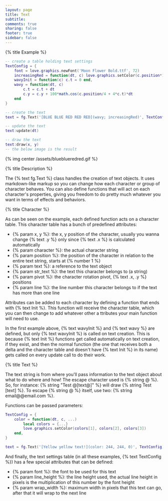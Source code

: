 ```yaml
---
layout: page
title: Text 
subtitle:
comments: true
sharing: false
footer: true
sidebar: false 
---
```


{% title Example %}

~~~ lua
-- create a table holding text settings
TextConfig = {
    font = love.graphics.newFont('Moon Flower Bold.ttf', 72)
    increasingRed = function(dt, c) love.graphics.setColor(c.position*10, 128, 128) end
    wavyInit = function(c) c.t = 0 end,
    wavy = function(dt, c)
        c.t = c.t + dt
        c.y = c.y + 100*math.cos(c.position/4 + 4*c.t)*dt
    end
}

-- create the text
text = fg.Text('[BLUE BLUE RED RED RED](wavy; increasingRed)', TextConfig)

-- update the text
text:update(dt)

-- draw the text
text:draw(x, y)
-- the below image is the result
~~~

{% img center /assets/blueblueredred.gif %}

{% title Description %}

The {% text fg.Text %} class handles the creation of text objects. 
It uses markdown-like markup so you can change how each character or group 
of character behaves. You can also define functions that will act on each 
character's properties, giving you freedom to do pretty much whatever you 
want in terms of effects and behaviors.

{% title Character %}

As can be seen on the example, each defined function acts on a character table. 
This character table has a bunch of predefined attributes:

*   {% param x, y %}: the x, y position of the character, usually you wanna change {% text .y %} only since {% text .x %} is calculated automatically 
*   {% param character %}: the actual character string
*   {% param position %}: the position of the character in relation to the entire text string, starts at {% number 1 %} 
*   {% param text %}: a reference to the text object 
*   {% param str_text %}: the text this character belongs to (a string)
*   {% param pivot %}: the character rotation pivot, {% text .x, .y %} positions 
*   {% param line %}: the line number this character belongs to if the text has more than one line

Attributes can be added to each character by defining a function that ends with {% text Init %}. 
This function will receive the character table, which you can then change to add whatever other a
ttributes your main function will need to use. 

In the first example above, 
{% text wavyInit %} and {% text wavy %} are defined, but only {% text wavyInit %} is called on text creation. This is because 
{% text Init %} functions get called automatically on text creation, if they exist, and then the normal function (the one
that receives both a delta and the character table and doesn't have {% text Init %} in its name) gets called on every update 
call to do their work.

{% title Text %}

The text string is from where you'll pass information to the text object about what to do where and how! The escape character used is
{% string @ %}. So, for instance: {% string "Test @[text@]" %} will draw {% string Test [text] %}.
To escape {% string @ %} itself, use two: {% string email@@email.com %}.

Functions can be passed parameters:

~~~ lua
TextConfig = {
    color = function(dt, c, ...)
        local colors = {...}
        love.graphics.setColor(colors[1], colors[2], colors[3])
    end,
}

text = fg.Text('[Yellow yellow text!](color: 244, 244, 0)', TextConfig)
~~~ 

And finally, the text settings table (in all these examples, {% text TextConfig %}) has a few special attributes that can be defined:

*   {% param font %}: the font to be used for this text 
*   {% param line_height %}: the line height used, the actual line height in pixels is the multiplication of this number by the font height 
*   {% param wrap_width %}: maximum width in pixels that this text can go, after that it will wrap to the next line
